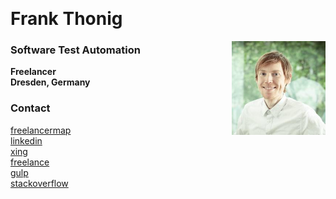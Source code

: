 &nbsp;  
# Frank Thonig

<img align="right" src="/img/Profile.jpg" width=150/>

### Software Test Automation
**Freelancer**  
**Dresden, Germany**

### Contact

[freelancermap](https://www.freelancermap.de/freelancer-verzeichnis/profile/entwicklung/115103-profil-frank-thonig-software-test-automation.html)  
[linkedin](https://www.linkedin.com/in/frank-thonig)  
[xing](https://www.xing.com/profile/Frank_Thonig)  
[freelance](https://www.freelance.de/Freiberufler/99591-Software-Test-Automation)  
[gulp](https://www.gulp.de/gulp2/g/spezialisten/profil/FrankThonig)  
[stackoverflow](http://stackoverflow.com/cv/frankthonig)  
